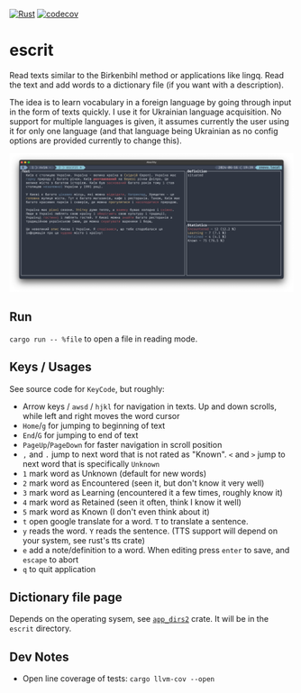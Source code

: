 [![Rust](https://github.com/PatrickLerner/escrit/actions/workflows/rust.yml/badge.svg)](https://github.com/PatrickLerner/escrit/actions/workflows/rust.yml) [![codecov](https://codecov.io/github/PatrickLerner/escrit/graph/badge.svg?token=L96BAYS6N1)](https://codecov.io/github/PatrickLerner/escrit)

# escrit

Read texts similar to the Birkenbihl method or applications like lingq.
Read the text and add words to a dictionary file (if you want with
a description).

The idea is to learn vocabulary in a foreign language by going through
input in the form of texts quickly. I use it for Ukrainian language
acquisition. No support for multiple languages is given, it assumes
currently the user using it for only one language (and that language being
Ukrainian as no config options are provided currently to change this).

![](https://raw.githubusercontent.com/PatrickLerner/escrit/main/assets/screenshot.png)

## Run

`cargo run -- %file` to open a file in reading mode.

## Keys / Usages

See source code for `KeyCode`, but roughly:

- Arrow keys / `awsd` / `hjkl` for navigation in texts. Up and down
  scrolls, while left and right moves the word cursor
- `Home`/`g` for jumping to beginning of text
- `End`/`G` for jumping to end of text
- `PageUp`/`PageDown` for faster navigation in scroll position
- `,` and `.` jump to next word that is not rated as "Known". `<` and `>`
  jump to next word that is specifically `Unknown`
- `1` mark word as Unknown (default for new words)
- `2` mark word as Encountered (seen it, but don't know it very well)
- `3` mark word as Learning (encountered it a few times, roughly know it)
- `4` mark word as Retained (seen it often, think I know it well)
- `5` mark word as Known (I don't even think about it)
- `t` open google translate for a word. `T` to translate a sentence.
- `y` reads the word. `Y` reads the sentence. (TTS support will depend on
  your system, see rust's tts crate)
- `e` add a note/definition to a word. When editing press `enter` to save,
  and `escape` to abort
- `q` to quit application

## Dictionary file page

Depends on the operating sysem, see
[`app_dirs2`](https://docs.rs/app_dirs2/latest/app_dirs2/) crate. It will
be in the `escrit` directory.

## Dev Notes

- Open line coverage of tests: `cargo llvm-cov --open`
